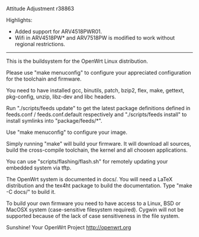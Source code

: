 Attitude Adjustment r38863

Highlights: 
- Added support for ARV4518PWR01.
- Wifi in ARV4518PW* and ARV7518PW is modified to work without regional restrictions.

---------------------------------------------------------------------------------------

This is the buildsystem for the OpenWrt Linux distribution.

Please use "make menuconfig" to configure your appreciated
configuration for the toolchain and firmware.

You need to have installed gcc, binutils, patch, bzip2, flex,
make, gettext, pkg-config, unzip, libz-dev and libc headers.

Run "./scripts/feeds update" to get the latest package definitions
defined in feeds.conf / feeds.conf.default respectively
and "./scripts/feeds install" to install symlinks into "package/feeds/*".

Use "make menuconfig" to configure your image.

Simply running "make" will build your firmware.
It will download all sources, build the cross-compile toolchain, 
the kernel and all choosen applications.

You can use "scripts/flashing/flash.sh" for remotely updating your embedded
system via tftp.

The OpenWrt system is documented in docs/. You will need a LaTeX distribution
and the tex4ht package to build the documentation. Type "make -C docs/" to build it.

To build your own firmware you need to have access to a Linux, BSD or MacOSX system
(case-sensitive filesystem required). Cygwin will not be supported because of
the lack of case sensitiveness in the file system.


Sunshine!
	Your OpenWrt Project
	http://openwrt.org


